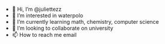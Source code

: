 - 👋 Hi, I’m @juliettezz
- 👀 I’m interested in waterpolo
- 🌱 I’m currently learning math, chemistry, computer science
- 💞️ I’m looking to collaborate on university
- 📫 How to reach me email

<!---
juliettezz/juliettezz is a ✨ special ✨ repository because its `README.md` (this file) appears on your GitHub profile.
You can click the Preview link to take a look at your changes.
--->
